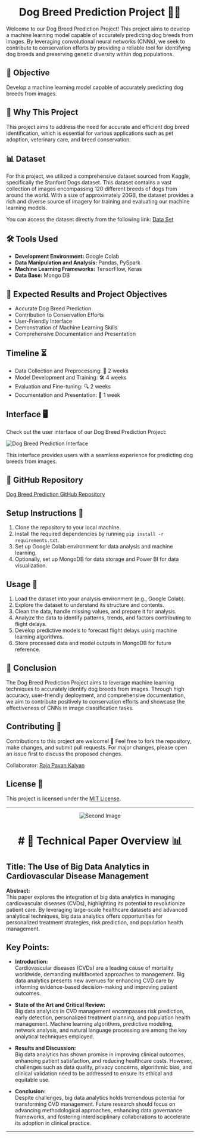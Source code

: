 
<h1 align="center">Dog Breed Prediction Project 🐾🐶</h1>
Welcome to our Dog Breed Prediction Project! This project aims to develop a machine learning model capable of accurately predicting dog breeds from images. By leveraging convolutional neural networks (CNNs), we seek to contribute to conservation efforts by providing a reliable tool for identifying dog breeds and preserving genetic diversity within dog populations.  

## 🎯 Objective

Develop a machine learning model capable of accurately predicting dog breeds from images.

## 🚀 Why This Project

This project aims to address the need for accurate and efficient dog breed identification, which is essential for various applications such as pet adoption, veterinary care, and breed conservation.

## 📊 Dataset 
For this project, we utilized a comprehensive dataset sourced from Kaggle, specifically the Stanford Dogs dataset. This dataset contains a vast collection of images encompassing 120 different breeds of dogs from around the world. With a size of approximately 20GB, the dataset provides a rich and diverse source of imagery for training and evaluating our machine learning models.

You can access the dataset directly from the following link: [Data Set](https://www.kaggle.com/datasets/enashed/dog-breed-photos)


## 🛠️ Tools Used

- **Development Environment:** Google Colab
- **Data Manipulation and Analysis:** Pandas, PySpark
- **Machine Learning Frameworks:** TensorFlow, Keras
- **Data Base:** Mongo DB


## 🚀 Expected Results and Project Objectives

- Accurate Dog Breed Prediction
- Contribution to Conservation Efforts
- User-Friendly Interface
- Demonstration of Machine Learning Skills
- Comprehensive Documentation and Presentation


## Timeline ⏳
* Data Collection and Preprocessing: 📅 2 weeks
* Model Development and Training: 🛠️ 4 weeks
* Evaluation and Fine-tuning: 🔍 2 weeks
* Documentation and Presentation: 📝 1 week

## Interface 🖥️

Check out the user interface of our Dog Breed Prediction Project:

![Dog Breed Prediction Interface](https://github.com/Harsha2001-creater/603/blob/main/Interface/website.png)

This interface provides users with a seamless experience for predicting dog breeds from images. 


## 📁 GitHub Repository

[Dog Breed Prediction GitHub Repository](https://github.com/Harsha2001-creater/603.git)


## Setup Instructions 🚀

1. Clone the repository to your local machine.
2. Install the required dependencies by running `pip install -r requirements.txt`.
3. Set up Google Colab environment for data analysis and machine learning.
4. Optionally, set up MongoDB for data storage and Power BI for data visualization.

## Usage 📝

1. Load the dataset into your analysis environment (e.g., Google Colab).
2. Explore the dataset to understand its structure and contents.
3. Clean the data, handle missing values, and prepare it for analysis.
4. Analyze the data to identify patterns, trends, and factors contributing to flight delays.
5. Develop predictive models to forecast flight delays using machine learning algorithms.
6. Store processed data and model outputs in MongoDB for future reference.

## 🌟 Conclusion

The Dog Breed Prediction Project aims to leverage machine learning techniques to accurately identify dog breeds from images. Through high accuracy, user-friendly deployment, and comprehensive documentation, we aim to contribute positively to conservation efforts and showcase the effectiveness of CNNs in image classification tasks.


## Contributing 👥

Contributions to this project are welcome! 🙌 Feel free to fork the repository, make changes, and submit pull requests. For major changes, please open an issue first to discuss the proposed changes.

Collaborator: [Raja Pavan Kalyan](https://github.com/rajapavankalyan)

## License 📄

This project is licensed under the [MIT License](LICENSE).

---

<p align="center">
  <img src="https://images.pexels.com/photos/7723388/pexels-photo-7723388.jpeg?auto=compress&cs=tinysrgb&w=1260&h=750&dpr=2" alt="Second Image">
</p>


<h1 align="center"># 🚀 Technical Paper Overview 📊</h1>

## Title: The Use of Big Data Analytics in Cardiovascular Disease Management

**Abstract:**  
This paper explores the integration of big data analytics in managing cardiovascular diseases (CVDs), highlighting its potential to revolutionize patient care. By leveraging large-scale healthcare datasets and advanced analytical techniques, big data analytics offers opportunities for personalized treatment strategies, risk prediction, and population health management.

## Key Points:
- **Introduction:**  
  Cardiovascular diseases (CVDs) are a leading cause of mortality worldwide, demanding multifaceted approaches to management. Big data analytics presents new avenues for enhancing CVD care by informing evidence-based decision-making and improving patient outcomes.

- **State of the Art and Critical Review:**  
  Big data analytics in CVD management encompasses risk prediction, early detection, personalized treatment planning, and population health management. Machine learning algorithms, predictive modeling, network analysis, and natural language processing are among the key analytical techniques employed.

- **Results and Discussion:**  
  Big data analytics has shown promise in improving clinical outcomes, enhancing patient satisfaction, and reducing healthcare costs. However, challenges such as data quality, privacy concerns, algorithmic bias, and clinical validation need to be addressed to ensure its ethical and equitable use.

- **Conclusion:**  
  Despite challenges, big data analytics holds tremendous potential for transforming CVD management. Future research should focus on advancing methodological approaches, enhancing data governance frameworks, and fostering interdisciplinary collaborations to accelerate its adoption in clinical practice.

---
